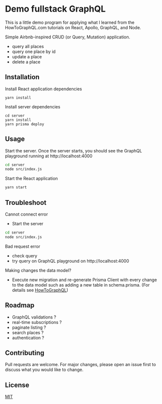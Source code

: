 # Demo fullstack GraphQL

This is a little demo program for applying what I learned from the HowToGraphQL.com tutorials on React, Apollo, GraphQL, and Node.

Simple Airbnb-inspired CRUD (or Query, Mutation) application.

- query all places
- query one place by id
- update a place
- delete a place

## Installation

Install React application dependencies

```
yarn install
```

Install server dependencies

```
cd server
yarn install
yarn prisma deploy
```

## Usage

Start the server. Once the server starts, you should see the GraphQL playground running at http://localhost:4000

```bash
cd server
node src/index.js
```

Start the React application

```bash
yarn start
```

## Troubleshoot

Cannot connect error

- Start the server

```bash
cd server
node src/index.js
```

Bad request error

- check query
- try query on GraphQL playground on http://localhost:4000

Making changes the data model?

- Execute new migration and re-generate Prisma Client with every change to the data model such as adding a new table in schema.prisma. (For details see [HowToGraphQL](https://www.howtographql.com/graphql-js/6-authentication/))

## Roadmap

- GraphQL validations ?
- real-time subscriptions ?
- paginate listing ?
- search places ?
- authentication ?

## Contributing

Pull requests are welcome. For major changes, please open an issue first to discuss what you would like to change.

## License

[MIT](https://choosealicense.com/licenses/mit/)
